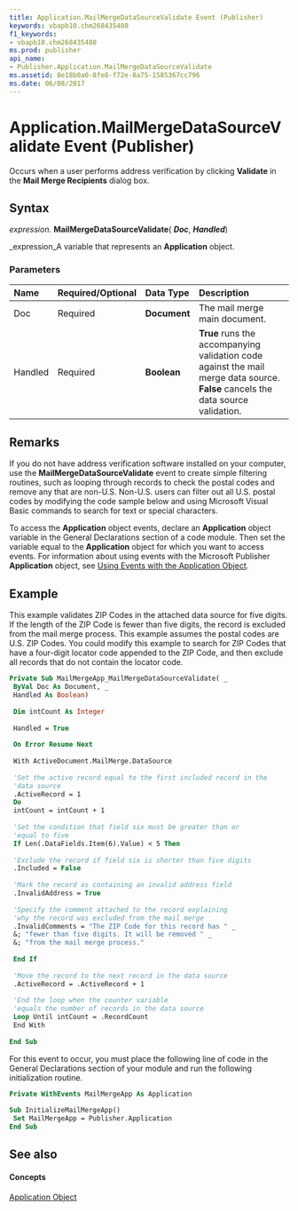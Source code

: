 ```yaml
---
title: Application.MailMergeDataSourceValidate Event (Publisher)
keywords: vbapb10.chm268435480
f1_keywords:
- vbapb10.chm268435480
ms.prod: publisher
api_name:
- Publisher.Application.MailMergeDataSourceValidate
ms.assetid: 8e18b0a0-8fe8-f72e-8a75-1585367cc796
ms.date: 06/08/2017
---
```



# Application.MailMergeDataSourceValidate Event (Publisher)

Occurs when a user performs address verification by clicking **Validate** in the **Mail Merge Recipients** dialog box.


## Syntax

 _expression_. **MailMergeDataSourceValidate**( **_Doc_**, **_Handled_**)

 _expression_A variable that represents an **Application** object.


### Parameters



|**Name**|**Required/Optional**|**Data Type**|**Description**|
|:-----|:-----|:-----|:-----|
|Doc|Required| **Document**|The mail merge main document.|
|Handled|Required| **Boolean**| **True** runs the accompanying validation code against the mail merge data source. **False** cancels the data source validation.|

## Remarks

If you do not have address verification software installed on your computer, use the **MailMergeDataSourceValidate** event to create simple filtering routines, such as looping through records to check the postal codes and remove any that are non-U.S. Non-U.S. users can filter out all U.S. postal codes by modifying the code sample below and using Microsoft Visual Basic commands to search for text or special characters.

To access the **Application** object events, declare an **Application** object variable in the General Declarations section of a code module. Then set the variable equal to the **Application** object for which you want to access events. For information about using events with the Microsoft Publisher **Application** object, see [Using Events with the Application Object](using-events-with-the-application-object-publisher.md).


## Example

This example validates ZIP Codes in the attached data source for five digits. If the length of the ZIP Code is fewer than five digits, the record is excluded from the mail merge process. This example assumes the postal codes are U.S. ZIP Codes. You could modify this example to search for ZIP Codes that have a four-digit locator code appended to the ZIP Code, and then exclude all records that do not contain the locator code.


```vb
Private Sub MailMergeApp_MailMergeDataSourceValidate( _ 
 ByVal Doc As Document, _ 
 Handled As Boolean) 
 
 Dim intCount As Integer 
 
 Handled = True 
 
 On Error Resume Next 
 
 With ActiveDocument.MailMerge.DataSource 
 
 'Set the active record equal to the first included record in the 
 'data source 
 .ActiveRecord = 1 
 Do 
 intCount = intCount + 1 
 
 'Set the condition that field six must be greater than or 
 'equal to five 
 If Len(.DataFields.Item(6).Value) < 5 Then 
 
 'Exclude the record if field six is shorter than five digits 
 .Included = False 
 
 'Mark the record as containing an invalid address field 
 .InvalidAddress = True 
 
 'Specify the comment attached to the record explaining 
 'why the record was excluded from the mail merge 
 .InvalidComments = "The ZIP Code for this record has " _ 
 &; "fewer than five digits. It will be removed " _ 
 &; "from the mail merge process." 
 
 End If 
 
 'Move the record to the next record in the data source 
 .ActiveRecord = .ActiveRecord + 1 
 
 'End the loop when the counter variable 
 'equals the number of records in the data source 
 Loop Until intCount = .RecordCount 
 End With 
 
End Sub
```

For this event to occur, you must place the following line of code in the General Declarations section of your module and run the following initialization routine.




```vb
Private WithEvents MailMergeApp As Application 
 
Sub InitializeMailMergeApp() 
 Set MailMergeApp = Publisher.Application 
End Sub
```


## See also


#### Concepts


 [Application Object](application-object-publisher.md)

